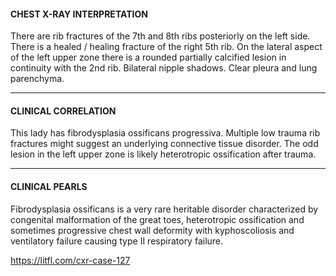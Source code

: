 #### CHEST X-RAY INTERPRETATION
There are rib fractures of the 7th and 8th ribs posteriorly on the left side.
There is a healed / healing fracture of the right 5th rib. On the lateral aspect of the left upper zone there is a rounded partially calcified lesion in continuity with the 2nd rib. Bilateral nipple shadows. Clear pleura and lung parenchyma.

---------------
#### CLINICAL CORRELATION
This lady has fibrodysplasia ossificans progressiva. Multiple low trauma rib fractures might suggest an underlying connective tissue disorder. The odd lesion in the left upper zone is likely heterotropic ossification after trauma.

---------------
#### CLINICAL PEARLS
Fibrodysplasia ossificans is a very rare heritable disorder characterized by congenital malformation of the great toes, heterotropic ossification and sometimes progressive chest wall deformity with kyphoscoliosis and ventilatory failure causing type II respiratory failure.


<https://litfl.com/cxr-case-127>